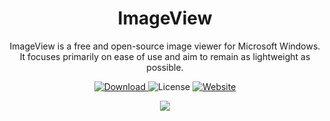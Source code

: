 <h1 align="center">ImageView</h1>

<p align="center">
ImageView is a free and open-source image viewer for Microsoft Windows. It focuses primarily on ease of use and aim to remain as lightweight as possible.
</p>

<p align="center">
 <a href="https://github.com/tonyp7/ImageView/releases/download/v2.0.0/ImageView_2.0.0_Setup.exe">
 <img alt="Download" src="https://img.shields.io/github/v/release/tonyp7/ImageView?style=for-the-badge">
 </a>
 <img alt="License" src="https://img.shields.io/github/license/tonyp7/ImageView?style=for-the-badge" />
  <a href="https://getimageview.net">
   <img alt="Website" src="https://img.shields.io/badge/Website-getimageview.net-blue?style=for-the-badge" />
  </a>
</p>

<p align="center">
 <img src="https://getimageview.net/pad/screenshot.jpg" />
</p>
